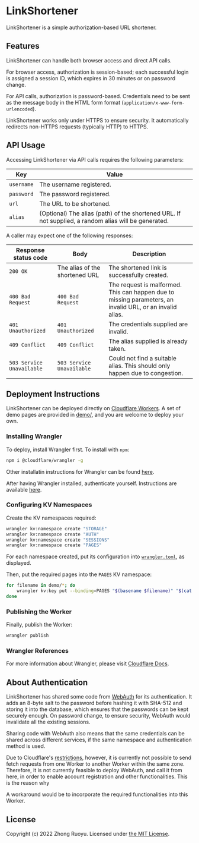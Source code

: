 # LinkShortener

LinkShortener is a simple authorization-based URL shortener.

## Features

LinkShortener can handle both browser access and direct API calls.

For browser access, authorization is session-based; each successful login is assigned a session ID, which expires in 30 minutes or on password change.

For API calls, authorization is password-based. Credentials need to be sent as the message body in the HTML form format (`application/x-www-form-urlencoded`).

LinkShortener works only under HTTPS to ensure security. It automatically redirects non-HTTPS requests (typically HTTP) to HTTPS.

## API Usage

Accessing LinkShortener via API calls requires the following parameters:

| Key        | Value                                                                                                |
| ---------- | ---------------------------------------------------------------------------------------------------- |
| `username` | The username registered.                                                                             |
| `password` | The password registered.                                                                             |
| `url`      | The URL to be shortened.                                                                             |
| `alias`    | (Optional) The alias (path) of the shortened URL. If not supplied, a random alias will be generated. |

A caller may expect one of the following responses:

| Response status code      | Body                           | Description                                                                                               |
| ------------------------- | ------------------------------ | --------------------------------------------------------------------------------------------------------- |
| `200 OK`                  | The alias of the shortened URL | The shortened link is successfully created.                                                               |
| `400 Bad Request`         | `400 Bad Request`              | The request is malformed. This can happen due to missing parameters, an invalid URL, or an invalid alias. |
| `401 Unauthorized`        | `401 Unauthorized`             | The credentials supplied are invalid.                                                                     |
| `409 Conflict`            | `409 Conflict`                 | The alias supplied is already taken.                                                                      |
| `503 Service Unavailable` | `503 Service Unavailable`      | Could not find a suitable alias. This should only happen due to congestion.                               |

## Deployment Instructions

LinkShortener can be deployed directly on [Cloudflare Workers](https://workers.cloudflare.com). A set of demo pages are provided in [demo/](demo/), and you are welcome to deploy your own.

### Installing Wrangler

To deploy, install Wrangler first. To install with `npm`:

```bash
npm i @cloudflare/wrangler -g
```

Other installatin instructions for Wrangler can be found [here](https://developers.cloudflare.com/workers/cli-wrangler/install-update/).

After having Wrangler installed, authenticate yourself. Instructions are available [here](https://developers.cloudflare.com/workers/cli-wrangler/authentication/).

### Configuring KV Namespaces

Create the KV namespaces required:

```bash
wrangler kv:namespace create "STORAGE"
wrangler kv:namespace create "AUTH"
wrangler kv:namespace create "SESSIONS"
wrangler kv:namespace create "PAGES"
```

For each namespace created, put its configuration into [`wrangler.toml`](wrangler.toml), as displayed.

Then, put the required pages into the `PAGES` KV namespace:

```bash
for filename in demo/*; do
    wrangler kv:key put --binding=PAGES "$(basename $filename)" "$(cat $filename)"
done
```

### Publishing the Worker

Finally, publish the Worker:

```bash
wrangler publish
```

### Wrangler References

For more information about Wrangler, please visit [Cloudflare Docs](https://developers.cloudflare.com/workers/cli-wrangler/).

## About Authentication

LinkShortener has shared some code from [WebAuth](https://github.com/ZhongRuoyu/WebAuth) for its authentication. It adds an 8-byte salt to the password before hashing it with SHA-512 and storing it into the database, which ensures that the passwords can be kept securely enough. On password change, to ensure security, WebAuth would invalidate all the existing sessions.

Sharing code with WebAuth also means that the same credentials can be shared across different services, if the same namespace and authentication method is used.

Due to Cloudflare's [restrictions](https://developers.cloudflare.com/workers/runtime-apis/fetch/), however, it is currently not possible to send fetch requests from one Worker to another Worker within the same zone. Therefore, it is not currently feasible to deploy WebAuth, and call it from here, in order to enable account registration and other functionalities. This is the reason why 

A workaround would be to incorporate the required functionalities into this Worker.

## License

Copyright (c) 2022 Zhong Ruoyu. Licensed under [the MIT License](LICENSE).
